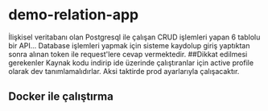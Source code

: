# demo-relation-app

İlişkisel veritabanı olan Postgresql ile çalışan CRUD işlemleri yapan 6 tablolu  bir API... 
Database işlemleri yapmak için sisteme kaydolup giriş yaptıktan sonra alınan token ile request'lere 
cevap vermektedir.
##Dikkat edilmesi gerekenler
Kaynak kodu indirip ide üzerinde çalıştıranlar için active profile olarak dev tanımlamalıdırlar. Aksi taktirde prod ayarlarıyla çalışacaktır. 

## Docker ile çalıştırma
  
